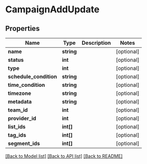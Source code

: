 # CampaignAddUpdate

## Properties
Name | Type | Description | Notes
------------ | ------------- | ------------- | -------------
**name** | **string** |  | [optional] 
**status** | **int** |  | [optional] 
**type** | **int** |  | [optional] 
**schedule_condition** | **string** |  | [optional] 
**time_condition** | **string** |  | [optional] 
**timezone** | **string** |  | [optional] 
**metadata** | **string** |  | [optional] 
**team_id** | **int** |  | [optional] 
**provider_id** | **int** |  | [optional] 
**list_ids** | **int[]** |  | [optional] 
**tag_ids** | **int[]** |  | [optional] 
**segment_ids** | **int[]** |  | [optional] 

[[Back to Model list]](../README.md#documentation-for-models) [[Back to API list]](../README.md#documentation-for-api-endpoints) [[Back to README]](../README.md)


